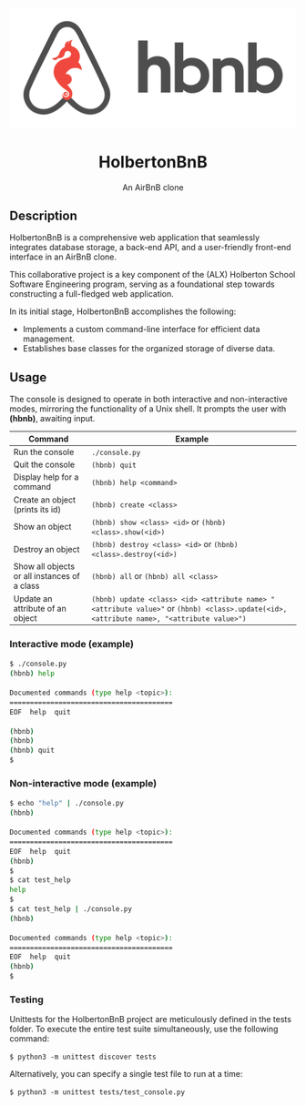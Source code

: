 <p align="center">
  <img src="https://github.com/abdoh-alkhateeb/AirBnB_clone/blob/main/hbnb_logo.png" alt="HolbertonBnB logo">
</p>

<h1 align="center">HolbertonBnB</h1>
<p align="center">An AirBnB clone</p>

## Description

HolbertonBnB is a comprehensive web application that seamlessly integrates database storage, a back-end API, and a user-friendly front-end interface in an AirBnB clone.

This collaborative project is a key component of the (ALX) Holberton School Software Engineering program, serving as a foundational step towards constructing a full-fledged web application.

In its initial stage, HolbertonBnB accomplishes the following:
- Implements a custom command-line interface for efficient data management.
- Establishes base classes for the organized storage of diverse data.

## Usage

The console is designed to operate in both interactive and non-interactive modes, mirroring the functionality of a Unix shell. It prompts the user with **(hbnb)**, awaiting input.

Command | Example
------- | -------
Run the console | `./console.py`
Quit the console | `(hbnb) quit`
Display help for a command | `(hbnb) help <command>`
Create an object (prints its id) | `(hbnb) create <class>`
Show an object | `(hbnb) show <class> <id>` or `(hbnb) <class>.show(<id>)`
Destroy an object | `(hbnb) destroy <class> <id>` or `(hbnb) <class>.destroy(<id>)`
Show all objects or all instances of a class | `(hbnb) all` or `(hbnb) all <class>`
Update an attribute of an object | `(hbnb) update <class> <id> <attribute name> "<attribute value>"` or `(hbnb) <class>.update(<id>, <attribute name>, "<attribute value>")`

### Interactive mode (example)

```bash
$ ./console.py
(hbnb) help

Documented commands (type help <topic>):
========================================
EOF  help  quit

(hbnb) 
(hbnb) 
(hbnb) quit
$
```

### Non-interactive mode (example)

```bash
$ echo "help" | ./console.py
(hbnb)

Documented commands (type help <topic>):
========================================
EOF  help  quit
(hbnb) 
$
$ cat test_help
help
$
$ cat test_help | ./console.py
(hbnb)

Documented commands (type help <topic>):
========================================
EOF  help  quit
(hbnb) 
$
```

### Testing

Unittests for the HolbertonBnB project are meticulously defined in the tests folder. To execute the entire test suite simultaneously, use the following command:

`$ python3 -m unittest discover tests`

Alternatively, you can specify a single test file to run at a time:

`$ python3 -m unittest tests/test_console.py`
